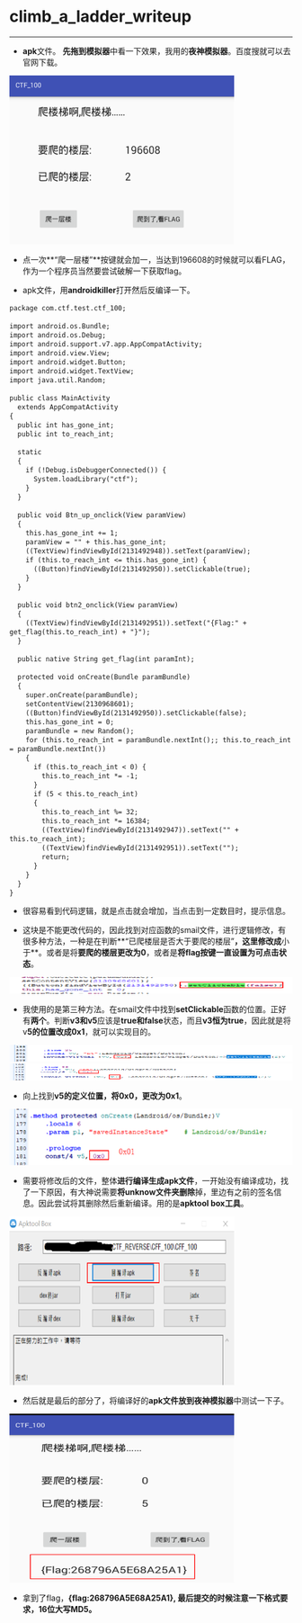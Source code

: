 # climb_a_ladder_writeup

------

- **apk**文件。 **先拖到模拟器**中看一下效果，我用的**夜神模拟器**。百度搜就可以去官网下载。

<img src="https://github.com/sunSUNQ/PCTF_REVERSE/raw/master/climb_a_ladder/image/origin.png" width="400" height="300" alt="图片加载失败"/>

- 点一次**“爬一层楼”**按键就会加一，当达到196608的时候就可以看FLAG，作为一个程序员当然要尝试破解一下获取flag。

- apk文件，用**androidkiller**打开然后反编译一下。

```
package com.ctf.test.ctf_100;

import android.os.Bundle;
import android.os.Debug;
import android.support.v7.app.AppCompatActivity;
import android.view.View;
import android.widget.Button;
import android.widget.TextView;
import java.util.Random;

public class MainActivity
  extends AppCompatActivity
{
  public int has_gone_int;
  public int to_reach_int;
  
  static
  {
    if (!Debug.isDebuggerConnected()) {
      System.loadLibrary("ctf");
    }
  }
  
  public void Btn_up_onclick(View paramView)
  {
    this.has_gone_int += 1;
    paramView = "" + this.has_gone_int;
    ((TextView)findViewById(2131492948)).setText(paramView);
    if (this.to_reach_int <= this.has_gone_int) {
      ((Button)findViewById(2131492950)).setClickable(true);
    }
  }
  
  public void btn2_onclick(View paramView)
  {
    ((TextView)findViewById(2131492951)).setText("{Flag:" + get_flag(this.to_reach_int) + "}");
  }
  
  public native String get_flag(int paramInt);
  
  protected void onCreate(Bundle paramBundle)
  {
    super.onCreate(paramBundle);
    setContentView(2130968601);
    ((Button)findViewById(2131492950)).setClickable(false);
    this.has_gone_int = 0;
    paramBundle = new Random();
    for (this.to_reach_int = paramBundle.nextInt();; this.to_reach_int = paramBundle.nextInt())
    {
      if (this.to_reach_int < 0) {
        this.to_reach_int *= -1;
      }
      if (5 < this.to_reach_int)
      {
        this.to_reach_int %= 32;
        this.to_reach_int *= 16384;
        ((TextView)findViewById(2131492947)).setText("" + this.to_reach_int);
        ((TextView)findViewById(2131492951)).setText("");
        return;
      }
    }
  }
}
```

- 很容易看到代码逻辑，就是点击就会增加，当点击到一定数目时，提示信息。

- 这块是不能更改代码的，因此找到对应函数的smail文件，进行逻辑修改，有很多种方法，一种是在判断**“已爬楼层是否大于要爬的楼层”**，这里修改成**小于**。或者是将**要爬的楼层更改为0**，或者是**将flag按键一直设置为可点击状态**。
  
<img src="https://github.com/sunSUNQ/PCTF_REVERSE/raw/master/climb_a_ladder/image/clickable.png" width="1000" height="30" alt="图片加载失败"/>


- 我使用的是第三种方法。在smail文件中找到**setClickable**函数的位置。正好有**两个**。判断**v3和v5**应该是**true和false**状态，而且**v3恒为true**，因此就是将v**5的位置改成0x1**，就可以实现目的。

<img src="https://github.com/sunSUNQ/PCTF_REVERSE/raw/master/climb_a_ladder/image/v5.png" width="1000" height="30" alt="图片加载失败"/><br>
<img src="https://github.com/sunSUNQ/PCTF_REVERSE/raw/master/climb_a_ladder/image/v3.png" width="1000" height="30" alt="图片加载失败"/>
<br>
- 向上找到**v5的定义位置，将0x0，更改为0x1**。

<img src="https://github.com/sunSUNQ/PCTF_REVERSE/raw/master/climb_a_ladder/image/change.png" width="800" height="100" alt="图片加载失败"/><br>

- 需要将修改后的文件，整体**进行编译生成apk文件**，一开始没有编译成功，找了一下原因，有大神说需要**将unknow文件夹删除**掉，里边有之前的签名信息。因此尝试将其删除然后重新编译。用的是**apktool box工具**。

<img src="https://github.com/sunSUNQ/PCTF_REVERSE/raw/master/climb_a_ladder/image/apktool_box.png" width="400" height="300" alt="图片加载失败"/><br>

- 然后就是最后的部分了，将编译好的**apk文件放到夜神模拟器**中测试一下子。
<img src="https://github.com/sunSUNQ/PCTF_REVERSE/raw/master/climb_a_ladder/image/flag.png" width="400" height="300" alt="图片加载失败"/>
<br>

- 拿到了flag，**{flag:268796A5E68A25A1}, 最后提交的时候注意一下格式要求，16位大写MD5。**

